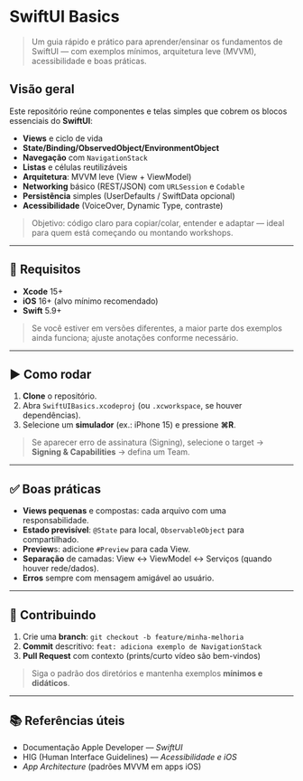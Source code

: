 # SwiftUI Basics

> Um guia rápido e prático para aprender/ensinar os fundamentos de SwiftUI — com exemplos mínimos, arquitetura leve (MVVM), acessibilidade e boas práticas.

## Visão geral

Este repositório reúne componentes e telas simples que cobrem os blocos essenciais do **SwiftUI**:

* **Views** e ciclo de vida
* **State/Binding/ObservedObject/EnvironmentObject**
* **Navegação** com `NavigationStack`
* **Listas** e células reutilizáveis
* **Arquitetura**: MVVM leve (View + ViewModel)
* **Networking** básico (REST/JSON) com `URLSession` e `Codable`
* **Persistência** simples (UserDefaults / SwiftData opcional)
* **Acessibilidade** (VoiceOver, Dynamic Type, contraste)

> Objetivo: código claro para copiar/colar, entender e adaptar — ideal para quem está começando ou montando workshops.

---

## 🧱 Requisitos

* **Xcode** 15+
* **iOS** 16+ (alvo mínimo recomendado)
* **Swift** 5.9+

> Se você estiver em versões diferentes, a maior parte dos exemplos ainda funciona; ajuste anotações conforme necessário.

---

## ▶️ Como rodar

1. **Clone** o repositório.
2. Abra `SwiftUIBasics.xcodeproj` (ou `.xcworkspace`, se houver dependências).
3. Selecione um **simulador** (ex.: iPhone 15) e pressione **⌘R**.

> Se aparecer erro de assinatura (Signing), selecione o target → **Signing & Capabilities** → defina um Team.

---

## ✅ Boas práticas

* **Views pequenas** e compostas: cada arquivo com uma responsabilidade.
* **Estado previsível**: `@State` para local, `ObservableObject` para compartilhado.
* **Preview**s: adicione `#Preview` para cada View.
* **Separação** de camadas: View ↔ ViewModel ↔ Serviços (quando houver rede/dados).
* **Erros** sempre com mensagem amigável ao usuário.

---

## 🤝 Contribuindo

1. Crie uma **branch**: `git checkout -b feature/minha-melhoria`
2. **Commit** descritivo: `feat: adiciona exemplo de NavigationStack`
3. **Pull Request** com contexto (prints/curto vídeo são bem-vindos)

> Siga o padrão dos diretórios e mantenha exemplos **mínimos e didáticos**.

---

## 📚 Referências úteis

* Documentação Apple Developer — *SwiftUI*
* HIG (Human Interface Guidelines) — *Acessibilidade e iOS*
* *App Architecture* (padrões MVVM em apps iOS)
